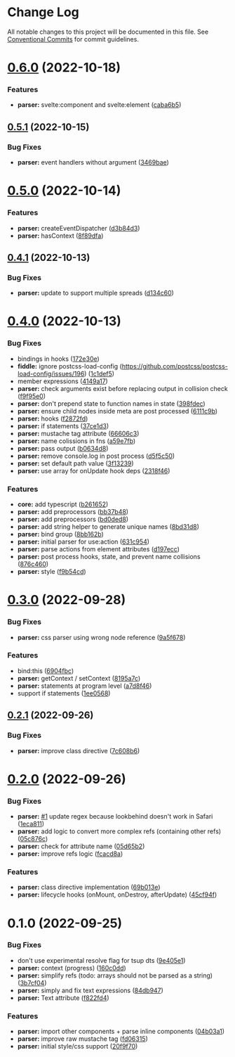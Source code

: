 # Change Log

All notable changes to this project will be documented in this file.
See [Conventional Commits](https://conventionalcommits.org) for commit guidelines.

# [0.6.0](https://github.com/sveltosis/sveltosis/compare/@sveltosis/parser@0.5.1...@sveltosis/parser@0.6.0) (2022-10-18)


### Features

* **parser:** svelte:component and svelte:element ([caba6b5](https://github.com/sveltosis/sveltosis/commit/caba6b516dbfb1fa87604c7db7f813abc2e871aa))





## [0.5.1](https://github.com/sveltosis/sveltosis/compare/@sveltosis/parser@0.5.0...@sveltosis/parser@0.5.1) (2022-10-15)


### Bug Fixes

* **parser:** event handlers without argument ([3469bae](https://github.com/sveltosis/sveltosis/commit/3469bae203dd2d969ca88f6634ca34913e4eba87))





# [0.5.0](https://github.com/sveltosis/sveltosis/compare/@sveltosis/parser@0.4.1...@sveltosis/parser@0.5.0) (2022-10-14)


### Features

* **parser:** createEventDispatcher ([d3b84d3](https://github.com/sveltosis/sveltosis/commit/d3b84d394b65815e0916129a5274cfbdc065d67b))
* **parser:** hasContext ([8f89dfa](https://github.com/sveltosis/sveltosis/commit/8f89dfa27cff3f02c193820121c883c5386d1d57))





## [0.4.1](https://github.com/sveltosis/sveltosis/compare/@sveltosis/parser@0.4.0...@sveltosis/parser@0.4.1) (2022-10-13)


### Bug Fixes

* **parser:** update to support multiple spreads ([d134c60](https://github.com/sveltosis/sveltosis/commit/d134c602e110b6c73f0b97736ab5d1bf10b65d1f))





# [0.4.0](https://github.com/sveltosis/sveltosis/compare/@sveltosis/parser@0.3.0...@sveltosis/parser@0.4.0) (2022-10-13)


### Bug Fixes

* bindings in hooks ([172e30e](https://github.com/sveltosis/sveltosis/commit/172e30e653396d3fa4113c69bfa6da7ac6720892))
* **fiddle:** ignore postcss-load-config (https://github.com/postcss/postcss-load-config/issues/196) ([1c1def5](https://github.com/sveltosis/sveltosis/commit/1c1def564a748e341d80d2c6e443372ca5af2e69))
* member expressions ([4149a17](https://github.com/sveltosis/sveltosis/commit/4149a17c597e973ac557a3902cd43e3f431253a2))
* **parser:** check arguments exist before replacing output in collision check ([f9f95e0](https://github.com/sveltosis/sveltosis/commit/f9f95e005c78d9294aac4355608fcfdf6ced51d4))
* **parser:** don't prepend state to function names in state ([398fdec](https://github.com/sveltosis/sveltosis/commit/398fdec560a34159d26b5a51b8bd12ce477dff89))
* **parser:** ensure child nodes inside meta are post processed ([6111c9b](https://github.com/sveltosis/sveltosis/commit/6111c9bd285cd24549cec410b8edbce1b0cb0e7d))
* **parser:** hooks ([f2872fd](https://github.com/sveltosis/sveltosis/commit/f2872fde6c8aa05bec61203606fa6647666d1f88))
* **parser:** if statements ([37ce1d3](https://github.com/sveltosis/sveltosis/commit/37ce1d322eaf69eaf22b9294bbcfd6342323752f))
* **parser:** mustache tag attribute ([66606c3](https://github.com/sveltosis/sveltosis/commit/66606c3266b2474a102038dc94efb67c63e80238))
* **parser:** name colissions in fns ([a59e7fb](https://github.com/sveltosis/sveltosis/commit/a59e7fb4f7002595b71e19e014e060369529eb57))
* **parser:** pass output ([b0634d8](https://github.com/sveltosis/sveltosis/commit/b0634d8f6215d638340bf65e727e8f675438e24e))
* **parser:** remove console.log in post process ([d5f5c50](https://github.com/sveltosis/sveltosis/commit/d5f5c504a0e1891540cc7fa8c71f2a7ffee62a2b))
* **parser:** set default path value ([3f13239](https://github.com/sveltosis/sveltosis/commit/3f132395ad33face164844f472b198a18ef15cfd))
* **parser:** use array for onUpdate hook deps ([2318f46](https://github.com/sveltosis/sveltosis/commit/2318f46afc72b77092677cabf53c7a27f3c3873c))


### Features

* **core:** add typescript ([b261652](https://github.com/sveltosis/sveltosis/commit/b261652760a853a1680b88705d97b77702c42dcc))
* **parser:** add preprocessors ([bb37b48](https://github.com/sveltosis/sveltosis/commit/bb37b48ac350413e4f9ab18324091d909b1ace57))
* **parser:** add preprocessors ([bd0ded8](https://github.com/sveltosis/sveltosis/commit/bd0ded8c50131381817aa7ea77f05b58fa25c482))
* **parser:** add string helper to generate unique names ([8bd31d8](https://github.com/sveltosis/sveltosis/commit/8bd31d8e3eabebe5a9317b60ece9cd2367db2e56))
* **parser:** bind group ([8bb162b](https://github.com/sveltosis/sveltosis/commit/8bb162b0229d9e9072c7c532eab75aadf2b76340))
* **parser:** initial parser for use:action ([631c954](https://github.com/sveltosis/sveltosis/commit/631c954c27a2aac30666aef2ca04e6b1ea2188ee))
* **parser:** parse actions from element attributes ([d197ecc](https://github.com/sveltosis/sveltosis/commit/d197ecc254ac45f31da9912f3c7f3d57b26f8952))
* **parser:** post process hooks, state, and prevent name collisions ([876c460](https://github.com/sveltosis/sveltosis/commit/876c460efddf6f35b70675a1b0683bb2bf275ec4))
* **parser:** style ([f9b54cd](https://github.com/sveltosis/sveltosis/commit/f9b54cd2401529b4fe7f1a25f2a9e99e799b47ae))





# [0.3.0](https://github.com/sveltosis/sveltosis/compare/@sveltosis/parser@0.2.1...@sveltosis/parser@0.3.0) (2022-09-28)


### Bug Fixes

* **parser:** css parser using wrong node reference ([9a5f678](https://github.com/sveltosis/sveltosis/commit/9a5f67868574afe32b6ed35c6ab083ffb72672ec))


### Features

* bind:this ([6904fbc](https://github.com/sveltosis/sveltosis/commit/6904fbc5666503a11690d5fdc286d6e7e991b414))
* **parser:** getContext / setContext ([8195a7c](https://github.com/sveltosis/sveltosis/commit/8195a7c556ad3f78eef3f3ffe1388dcdfe11094b))
* **parser:** statements at program level ([a7d8f46](https://github.com/sveltosis/sveltosis/commit/a7d8f46af81fdcf029ad1ab3ab164b19d7b5f28e))
* support if statements ([1ee0568](https://github.com/sveltosis/sveltosis/commit/1ee056842745caccd468c210a5a96bcae1869697))





## [0.2.1](https://github.com/sveltosis/sveltosis/compare/@sveltosis/parser@0.2.0...@sveltosis/parser@0.2.1) (2022-09-26)


### Bug Fixes

* **parser:** improve class directive ([7c608b6](https://github.com/sveltosis/sveltosis/commit/7c608b61a0b4f0f679c54f591ddf0e7079515572))





# [0.2.0](https://github.com/sveltosis/sveltosis/compare/@sveltosis/parser@0.1.0...@sveltosis/parser@0.2.0) (2022-09-26)


### Bug Fixes

* **parser:** [#1](https://github.com/sveltosis/sveltosis/issues/1) update regex because lookbehind doesn't work in Safari ([1eca811](https://github.com/sveltosis/sveltosis/commit/1eca811ff69a381deaa3844006a2aced19d07bf7))
* **parser:** add logic to convert more complex refs (containing other refs) ([05c876c](https://github.com/sveltosis/sveltosis/commit/05c876c2467b210fdc2a7ad48b25b030d8f79e5e))
* **parser:** check for attribute name ([05d65b2](https://github.com/sveltosis/sveltosis/commit/05d65b2612e04cbeb12b521ba08fe99721ad3203))
* **parser:** improve refs logic ([fcacd8a](https://github.com/sveltosis/sveltosis/commit/fcacd8a44736e02f5998879341822042bb81e01a))


### Features

* **parser:** class directive implementation ([69b013e](https://github.com/sveltosis/sveltosis/commit/69b013e9d62b6386f7f5a6e4e604194005c3c477))
* **parser:** lifecycle hooks (onMount, onDestroy, afterUpdate) ([45cf94f](https://github.com/sveltosis/sveltosis/commit/45cf94f899675a5f0bfb31819b706b86ada46b1d))





# 0.1.0 (2022-09-25)


### Bug Fixes

* don't use experimental resolve flag for tsup dts ([9e405e1](https://github.com/Sveltosis/sveltosis/commit/9e405e1d3b7d2ffc134fd512fcab3fcf1f24c80d))
* **parser:** context (progress) ([160c0dd](https://github.com/Sveltosis/sveltosis/commit/160c0dd4fa405c75b187fa73f8bb68e3172541e2))
* **parser:** simplify refs (todo: arrays should not be parsed as a string) ([3b7cf04](https://github.com/Sveltosis/sveltosis/commit/3b7cf04a6e034ac90cb759648f95129d4bb30b43))
* **parser:** simply and fix text expressions ([84db947](https://github.com/Sveltosis/sveltosis/commit/84db94722b904ab63f6c03df9ab2bf6e70edc8f6))
* **parser:** Text attribute ([f822fd4](https://github.com/Sveltosis/sveltosis/commit/f822fd447f5825882f0cf3e05ff4936ae7f11b23))


### Features

* **parser:** import other components + parse inline components ([04b03a1](https://github.com/Sveltosis/sveltosis/commit/04b03a1cdfa5e5ebd9dd03bc59ea981a875a7835))
* **parser:** improve raw mustache tag ([fd06315](https://github.com/Sveltosis/sveltosis/commit/fd063155b09eb4a8c6e4ef506b87412485d6f7b9))
* **parser:** initial style/css support ([20f9f70](https://github.com/Sveltosis/sveltosis/commit/20f9f704b7d9a7c4b02a81711cc79f93b0c7e536))
